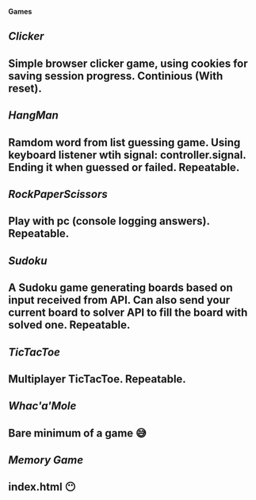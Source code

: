**Games**

*Clicker*
--------------------------
Simple browser clicker game, using cookies for saving session progress. Continious (With reset).
--------------------------

*HangMan*
--------------------------
Ramdom word from list guessing game. Using keyboard listener wtih signal: controller.signal. Ending it when guessed or failed. Repeatable.
--------------------------

*RockPaperScissors*
--------------------------
Play with pc (console logging answers). Repeatable.
--------------------------

*Sudoku*
--------------------------
A Sudoku game generating boards based on input received from API. Can also send your current board to solver API to fill the board with solved one. Repeatable.
--------------------------

*TicTacToe*
--------------------------
Multiplayer TicTacToe. Repeatable.
--------------------------

*Whac'a'Mole*
--------------------------
Bare minimum of a game 😅
--------------------------

*Memory Game*
--------------------------
index.html 😶
--------------------------